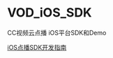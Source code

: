 # VOD_iOS_SDK

CC视频云点播 iOS平台SDK和Demo

[iOS点播SDK开发指南](https://github.com/1015857193/VOD_iOS_SDK/wiki/iOS点播SDK开发指南)
